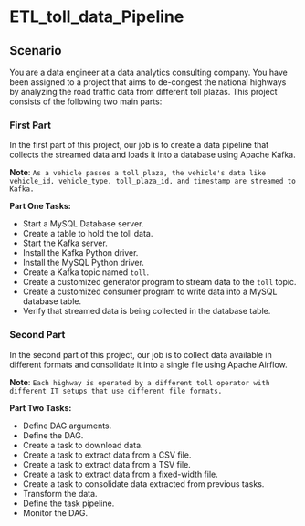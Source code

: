 # ETL_toll_data_Pipeline

## Scenario

You are a data engineer at a data analytics consulting company. You have been assigned to a project that aims to de-congest the national highways by analyzing the road traffic data from different toll plazas. This project consists of the following two main parts:

### First Part

In the first part of this project, our job is to create a data pipeline that collects the streamed data and loads it into a database using Apache Kafka.

**Note**: `As a vehicle passes a toll plaza, the vehicle's data like vehicle_id, vehicle_type, toll_plaza_id, and timestamp are streamed to Kafka.`

**Part One Tasks:**

* Start a MySQL Database server.
* Create a table to hold the toll data.
* Start the Kafka server.
* Install the Kafka Python driver.
* Install the MySQL Python driver.
* Create a Kafka topic named `toll`.
* Create a customized generator program to stream data to the `toll` topic.
* Create a customized consumer program to write data into a MySQL database table.
* Verify that streamed data is being collected in the database table.

### Second Part

In the second part of this project, our job is to collect data available in different formats and consolidate it into a single file using Apache Airflow.

**Note**: `Each highway is operated by a different toll operator with different IT setups that use different file formats.`

**Part Two Tasks:**

* Define DAG arguments.
* Define the DAG.
* Create a task to download data.
* Create a task to extract data from a CSV file.
* Create a task to extract data from a TSV file.
* Create a task to extract data from a fixed-width file.
* Create a task to consolidate data extracted from previous tasks.
* Transform the data.
* Define the task pipeline.
* Monitor the DAG.

